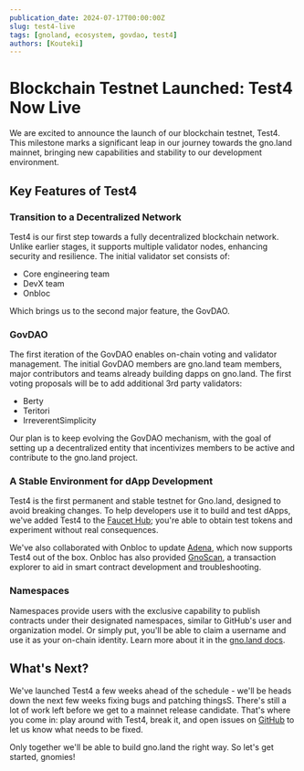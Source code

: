 ```yaml
---
publication_date: 2024-07-17T00:00:00Z
slug: test4-live
tags: [gnoland, ecosystem, govdao, test4]
authors: [Kouteki]
---
```


# Blockchain Testnet Launched: Test4 Now Live

We are excited to announce the launch of our blockchain testnet, Test4. This milestone marks a significant leap in our journey towards the gno.land mainnet, bringing new capabilities and stability to our development environment.

## Key Features of Test4

### Transition to a Decentralized Network

Test4 is our first step towards a fully decentralized blockchain network. Unlike earlier stages, it supports multiple validator nodes, enhancing security and resilience. The initial validator set consists of:

- Core engineering team
- DevX team
- Onbloc

Which brings us to the second major feature, the GovDAO.

### GovDAO

The first iteration of the GovDAO enables on-chain voting and validator management. The initial GovDAO members are gno.land team members, major contributors and teams already building dapps on gno.land. The first voting proposals will be to add additional 3rd party validators:

- Berty
- Teritori
- IrreverentSimplicity

Our plan is to keep evolving the GovDAO mechanism, with the goal of setting up a decentralized entity that incentivizes members to be active and contribute to the gno.land project.

### A Stable Environment for dApp Development

Test4 is the first permanent and stable testnet for Gno.land, designed to avoid breaking changes. To help developers use it to build and test dApps, we've added Test4 to the [Faucet Hub](https://faucet.gno.land/); you're able to obtain test tokens and experiment without real consequences.

We've also collaborated with Onbloc to update [Adena](https://www.adena.app/), which now supports Test4 out of the box. Onbloc has also provided [GnoScan](https://gnoscan.io/), a transaction explorer to aid in smart contract development and troubleshooting.

### Namespaces

Namespaces provide users with the exclusive capability to publish contracts under their designated namespaces, similar to GitHub's user and organization model. Or simply put, you'll be able to claim a username and use it as your on-chain identity. Learn more about it in the [gno.land docs](https://docs.gno.land/concepts/namespaces/).

## What's Next?

We've launched Test4 a few weeks ahead of the schedule - we'll be heads down the next few weeks fixing bugs and patching thingsS. There's still a lot of work left before we get to a mainnet release candidate. That's where you come in: play around with Test4, break it, and open issues on [GitHub](https://github.com/gnolang/gno) to let us know what needs to be fixed.

Only together we'll be able to build gno.land the right way. So let's get started, gnomies!